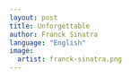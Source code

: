 ```yaml
---
layout: post
title: Unforgettable
author: Franck Sinatra
language: "English"
image:
  artist: franck-sinatra.png
---
```

